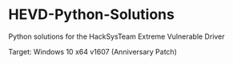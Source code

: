 # HEVD-Python-Solutions
Python solutions for the HackSysTeam Extreme Vulnerable Driver

Target: Windows 10 x64 v1607 (Anniversary Patch)
